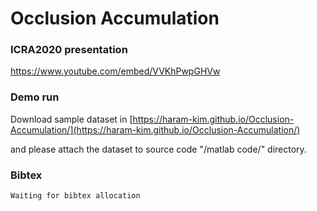# Occlusion Accumulation

### ICRA2020 presentation

https://www.youtube.com/embed/VVKhPwpGHVw

### Demo run

Download sample dataset in [https://haram-kim.github.io/Occlusion-Accumulation/](https://haram-kim.github.io/Occlusion-Accumulation/) 

and please attach the dataset to source code "/matlab code/" directory.

### Bibtex
```
Waiting for bibtex allocation
```
